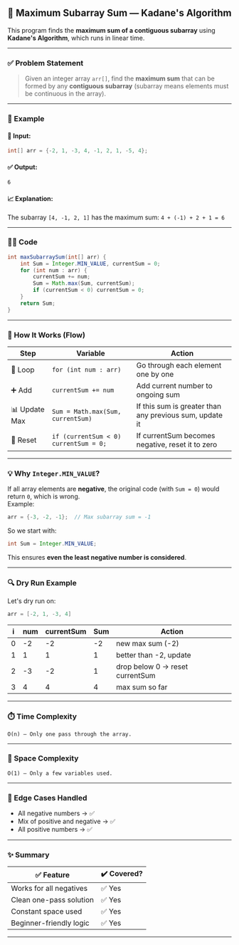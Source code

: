  

## 📌 Maximum Subarray Sum — Kadane's Algorithm

This program finds the **maximum sum of a contiguous subarray** using **Kadane's Algorithm**, which runs in linear time.

---

### ✅ Problem Statement

> Given an integer array `arr[]`, find the **maximum sum** that can be formed by any **contiguous subarray** (subarray means elements must be continuous in the array).

---

### 📎 Example

#### 🔢 Input:
```java
int[] arr = {-2, 1, -3, 4, -1, 2, 1, -5, 4};
```

#### ✅ Output:
```
6
```

#### 📈 Explanation:
The subarray `[4, -1, 2, 1]` has the maximum sum: `4 + (-1) + 2 + 1 = 6`

---

### 👨‍💻 Code

```java
int maxSubarraySum(int[] arr) {
    int Sum = Integer.MIN_VALUE, currentSum = 0;
    for (int num : arr) {
        currentSum += num;
        Sum = Math.max(Sum, currentSum);
        if (currentSum < 0) currentSum = 0;
    }
    return Sum;
}
```

---

### 🧠 How It Works (Flow)

| Step | Variable | Action |
|------|----------|--------|
| 🔁 Loop | `for (int num : arr)` | Go through each element one by one |
| ➕ Add | `currentSum += num` | Add current number to ongoing sum |
| 📊 Update Max | `Sum = Math.max(Sum, currentSum)` | If this sum is greater than any previous sum, update it |
| 🔄 Reset | `if (currentSum < 0) currentSum = 0;` | If currentSum becomes negative, reset it to zero |

---

### 💡 Why `Integer.MIN_VALUE`?

If all array elements are **negative**, the original code (with `Sum = 0`) would return `0`, which is wrong.  
Example:

```java
arr = {-3, -2, -1};  // Max subarray sum = -1
```

So we start with:

```java
int Sum = Integer.MIN_VALUE;
```

This ensures **even the least negative number is considered**.

---

### 🔍 Dry Run Example

Let's dry run on:  
```java
arr = [-2, 1, -3, 4]
```

| i | num | currentSum | Sum  | Action                         |
|---|-----|------------|------|--------------------------------|
| 0 | -2  | -2         | -2   | new max sum (-2)               |
| 1 | 1   | 1          | 1    | better than -2, update         |
| 2 | -3  | -2         | 1    | drop below 0 → reset currentSum |
| 3 | 4   | 4          | 4    | max sum so far                 |

---

### ⏱️ Time Complexity

```
O(n) — Only one pass through the array.
```

---

### 🧠 Space Complexity

```
O(1) — Only a few variables used.
```

---

### 🧊 Edge Cases Handled

- All negative numbers → ✅
- Mix of positive and negative → ✅
- All positive numbers → ✅

---

### ✨ Summary

| ✅ Feature                | ✔️ Covered? |
|--------------------------|------------|
| Works for all negatives  | ✅ Yes       |
| Clean one-pass solution  | ✅ Yes       |
| Constant space used      | ✅ Yes       |
| Beginner-friendly logic  | ✅ Yes       |

---
 